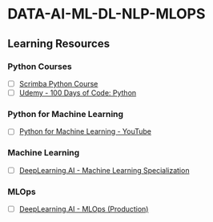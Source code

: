 # DATA-AI-ML-DL-NLP-MLOPS
## Learning Resources

### Python Courses
- [ ] [Scrimba Python Course](https://v2.scrimba.com/learn-python-c03)
- [ ] [Udemy - 100 Days of Code: Python](https://www.udemy.com/course/100-days-of-code/)

### Python for Machine Learning
- [ ] [Python for Machine Learning - YouTube](https://www.youtube.com/watch?v=OGxgnH8y2NM&list=PLQVvvaa0QuDfKTOs3Keq_kaG2P55YRn5v)

### Machine Learning
- [ ] [DeepLearning.AI - Machine Learning Specialization](https://www.coursera.org/specializations/machine-learning-introduction)

### MLOps
- [ ] [DeepLearning.AI - MLOps (Production)](https://www.coursera.org/learn/introduction-to-machine-learning-in-production)

